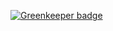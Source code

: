 
[![Greenkeeper badge](https://badges.greenkeeper.io/muhrusdi/node-playground.svg)](https://greenkeeper.io/)
